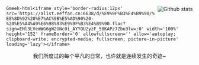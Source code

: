 <a href=""><img align="right" alt="Github stats" src="https://camo.githubusercontent.com/0247707c1db43f0257127fd2b125ae627f4557bc6f1a046f5aa477732dbfdacd/68747470733a2f2f706963322e7a697975616e2e77616e672f757365722f3077302f323032342f30372f7265696d755f656132636135663663646432642e706e673f7261773d74727565"/></a>

`Gmeek-html<iframe style='border-radius:12px' src='https://alist.eeffan.cn:6638/d/%E9%9F%B3%E4%B9%90/%E8%8D%92%20%E7%AC%9B%E5%AD%90%20-%20%E5%A4%A9%E6%98%93%E9%9F%B3%E4%B9%90.flac?sign=ENl3LVemWG6gW2GNc0i_AYYOU2yzF_50KAPz7Zbu3lw=:0' width='100%' height='152' frameBorder='0' allowfullscreen='' allow='autoplay; clipboard-write; encrypted-media; fullscreen; picture-in-picture' loading='lazy'></iframe>`



<p align="center">
我们所度过的每个平凡的日常，也许就是连续发生的奇迹~
</a></p>
